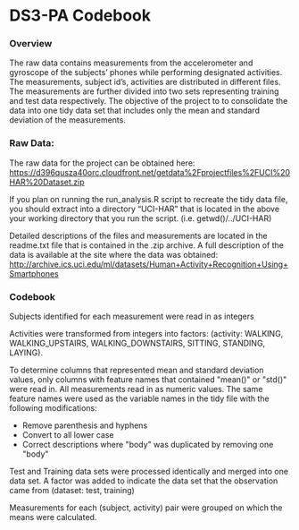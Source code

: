 # DS3-PA Codebook

### Overview
The raw data contains measurements from the accelerometer and gyroscope of the subjects’ phones while performing designated activities.  The measurements, subject id’s, activities are distributed in different files. The measurements are further divided into two sets representing training and test data respectively.  The objective of the project to to consolidate the data into one tidy data set that includes only the mean and standard deviation of the measurements. 

### Raw Data:
The raw data for the project can be obtained here:
https://d396qusza40orc.cloudfront.net/getdata%2Fprojectfiles%2FUCI%20HAR%20Dataset.zip

If you plan on running the run_analysis.R script to recreate the tidy data file, you should extract into a directory “UCI-HAR” that is located in the above your working directory that you run the script. (i.e. getwd()/../UCI-HAR)

Detailed descriptions of the files and measurements are located in the readme.txt file that is contained in the .zip archive. A full description of the data is available at the site where the data was obtained:
http://archive.ics.uci.edu/ml/datasets/Human+Activity+Recognition+Using+Smartphones

### Codebook
Subjects identified for each measurement were read in as integers

Activities were transformed from integers into factors: (activity: WALKING, WALKING_UPSTAIRS, WALKING_DOWNSTAIRS, SITTING, STANDING, LAYING).

To determine columns that represented mean and standard deviation values, only columns with feature names that contained "mean()" or "std()" were read in. All measurements read in as numeric values.  The same feature names were used as the variable names in the tidy file with the following modifications:
<UL>
<LI>Remove parenthesis and hyphens
<LI>Convert to all lower case
<LI>Correct descriptions where "body" was duplicated by removing one "body"
</UL>


Test and Training data sets were processed identically and merged into one data set. A factor was added to indicate the data set that the observation came from (dataset: test, training)

Measurements for each (subject, activity) pair were grouped on which the means were calculated.





